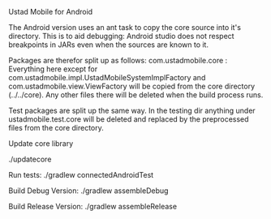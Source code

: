 Ustad Mobile for Android


The Android version uses an ant task to copy the core source into
it's directory.  This is to aid debugging: Android studio does not
respect breakpoints in JARs even when the sources are known to it.

Packages are therefor split up as follows:
com.ustadmobile.core : Everything here except for 
com.ustadmobile.impl.UstadMobileSystemImplFactory and
com.ustadmobile.view.ViewFactory will be copied from the core
directory (../../core).  Any other files there will be deleted
when the build process runs.

Test packages are split up the same way.  In the testing dir
anything under ustadmobile.test.core will be deleted and 
replaced by the preprocessed files from the core directory.

Update core library

./updatecore

Run tests:
./gradlew connectedAndroidTest

Build Debug Version:
./gradlew assembleDebug

Build Release Version:
./gradlew assembleRelease
